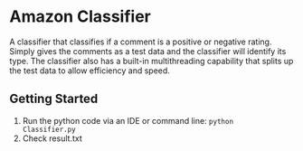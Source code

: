 # Amazon Classifier
A classifier that classifies if a comment is a positive or negative rating. Simply gives the comments as a test data and the classifier
will identify its type. The classifier also has a built-in multithreading capability that splits up the test data to allow efficiency and
speed.

## Getting Started
1. Run the python code via an IDE or command line: <code>python Classifier.py</code>
2. Check result.txt
